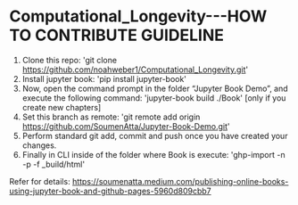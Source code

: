 # Computational_Longevity---HOW TO CONTRIBUTE GUIDELINE

1. Clone this repo: 'git clone https://github.com/noahweber1/Computational_Longevity.git'
2. Install jupyter book: 'pip install jupyter-book' 
3. Now, open the command prompt in the folder “Jupyter Book Demo”, and execute the following command: 'jupyter-book build ./Book' [only if you create new chapters]
4. Set this branch as remote: 'git remote add origin https://github.com/SoumenAtta/Jupyter-Book-Demo.git'
5. Perform standard git add, commit and push once you have created your changes.
6. Finally in CLI inside of the folder where Book is execute: 'ghp-import -n -p -f _build/html'

Refer for details: https://soumenatta.medium.com/publishing-online-books-using-jupyter-book-and-github-pages-5960d809cbb7
